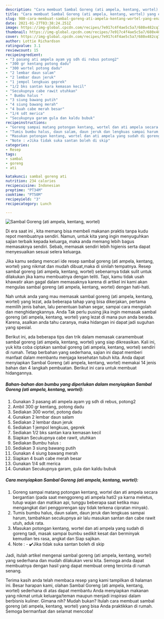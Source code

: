 ```yaml
---
description: "Cara membuat Sambal Goreng (ati ampela, kentang, wortel) yang enak Untuk Jualan"
title: "Cara membuat Sambal Goreng (ati ampela, kentang, wortel) yang enak Untuk Jualan"
slug: 980-cara-membuat-sambal-goreng-ati-ampela-kentang-wortel-yang-enak-untuk-jualan
date: 2021-01-27T03:38:24.251Z
image: https://img-global.cpcdn.com/recipes/7e917c4f4ae5c5a7/680x482cq70/sambal-goreng-ati-ampela-kentang-wortel-foto-resep-utama.jpg
thumbnail: https://img-global.cpcdn.com/recipes/7e917c4f4ae5c5a7/680x482cq70/sambal-goreng-ati-ampela-kentang-wortel-foto-resep-utama.jpg
cover: https://img-global.cpcdn.com/recipes/7e917c4f4ae5c5a7/680x482cq70/sambal-goreng-ati-ampela-kentang-wortel-foto-resep-utama.jpg
author: Lottie Richardson
ratingvalue: 3.1
reviewcount: 15
recipeingredient:
- "3 pasang ati ampela ayam yg sdh di rebus potong2"
- "300 gr kentang potong dadu"
- "300 wortel potong dadu"
- "2 lembar daun salam"
- "2 lembar daun jeruk"
- "1 jempol lengkuas geprek"
- "1/2 bks santan kara kemasan kecil"
- "Secukupnya cabe rawit utuhkan"
- " Bumbu halus "
- "3 siung bawang putih"
- "4 siung bawang merah"
- "4 buah cabe merah besar"
- "1/4 sdt merica"
- "Secukupnya garam gula dan kaldu bubuk"
recipeinstructions:
- "Goreng sampai matang potongan kentang, wortel dan ati ampela secara bergantian (pada saat menggoreng ati ampela hati2 ya karna meletus, tutup wajan dan matikan api, tunggu beberapa saat ketika mau mengangkat dari penggorengan spy tidak terkena cipratan minyak)."
- "Tumis bumbu halus, daun salam, daun jeruk dan lengkuas sampai harum, tambahkan secukupnya air lalu masukan santan dan cabe rawit utuh, aduk rata."
- "Masukan potongan kentang, wortel dan ati ampela yang sudah di goreng tadi, masak sampai bumbu sedikit kesat dan berminyak kemudian tes rasa, angkat dan Siap sajikan."
- "Note : ✔️Jika tidak suka santan boleh di skip"
categories:
- Resep
tags:
- sambal
- goreng
- ati

katakunci: sambal goreng ati 
nutrition: 234 calories
recipecuisine: Indonesian
preptime: "PT34M"
cooktime: "PT50M"
recipeyield: "3"
recipecategory: Lunch

---
```



![Sambal Goreng (ati ampela, kentang, wortel)](https://img-global.cpcdn.com/recipes/7e917c4f4ae5c5a7/680x482cq70/sambal-goreng-ati-ampela-kentang-wortel-foto-resep-utama.jpg)

Di era  saat ini , kita memang bisa membeli makanan praktis tanpa kudu repot membuatnya sendiri. Namun, untuk kita yang ingin menyuguhkan sajian terbaik kepada keluarga, maka anda memang lebih bagus memasaknya sendiri. Sebab, memasak sendiri lebih higienis serta dapat menyesuaikan sesuai selera keluarga.

Jika kamu sedang mencari ide resep sambal goreng (ati ampela, kentang, wortel) yang nikmat dan mudah dibuat,maka di sinilah tempatnya. Resep sambal goreng (ati ampela, kentang, wortel)  sebenarnya tidak sulit untuk dilakukan jika kamu membuatnya dengan teliti. Tapi, kamu tidak usah khawatir akan gagal dalam memasaknya 
karena di artikel ini kami akan mengulas sambal goreng (ati ampela, kentang, wortel) dengan hati-hati.  



Nah untuk anda yang mau memasak sambal goreng (ati ampela, kentang, wortel) yang lezat, ada beberapa tahap yang bisa dikerjakan, pertama memilih jenis bahan, lalu penentuan bahan segar, sampai cara mengolah dan menghidangkannya. Anda Tak perlu pusing jika ingin memasak sambal goreng (ati ampela, kentang, wortel) yang lezat di mana pun anda berada. Karena, asalkan anda  tahu caranya, maka hidangan ini dapat jadi suguhan yang spesial.

Berikut ini, ada beberapa tips dan trik dalam memasak caramembuat sambal goreng (ati ampela, kentang, wortel) yang siap dikreasikan. Kali ini, yuk kita coba ciptakan sambal goreng (ati ampela, kentang, wortel) sendiri di rumah. Tetap berbahan yang sederhana, sajian ini dapat memberi manfaat dalam membantu menjaga kesehatan tubuh kita. Anda dapat menyiapkan Sambal Goreng (ati ampela, kentang, wortel) memakai 14 jenis bahan dan 4 langkah pembuatan. Berikut ini cara untuk membuat hidangannya.

<!--inarticleads1-->

##### Bahan-bahan dan bumbu yang diperlukan dalam menyiapkan Sambal Goreng (ati ampela, kentang, wortel):

1. Gunakan 3 pasang ati ampela ayam yg sdh di rebus, potong2
1. Ambil 300 gr kentang, potong dadu
1. Sediakan 300 wortel, potong dadu
1. Gunakan 2 lembar daun salam
1. Sediakan 2 lembar daun jeruk
1. Sediakan 1 jempol lengkuas, geprek
1. Sediakan 1/2 bks santan kara kemasan kecil
1. Siapkan Secukupnya cabe rawit, utuhkan
1. Sediakan  Bumbu halus :
1. Sediakan 3 siung bawang putih
1. Gunakan 4 siung bawang merah
1. Siapkan 4 buah cabe merah besar
1. Gunakan 1/4 sdt merica
1. Gunakan Secukupnya garam, gula dan kaldu bubuk




<!--inarticleads2-->

##### Cara menyiapkan Sambal Goreng (ati ampela, kentang, wortel):

1. Goreng sampai matang potongan kentang, wortel dan ati ampela secara bergantian (pada saat menggoreng ati ampela hati2 ya karna meletus, tutup wajan dan matikan api, tunggu beberapa saat ketika mau mengangkat dari penggorengan spy tidak terkena cipratan minyak).
1. Tumis bumbu halus, daun salam, daun jeruk dan lengkuas sampai harum, tambahkan secukupnya air lalu masukan santan dan cabe rawit utuh, aduk rata.
1. Masukan potongan kentang, wortel dan ati ampela yang sudah di goreng tadi, masak sampai bumbu sedikit kesat dan berminyak kemudian tes rasa, angkat dan Siap sajikan.
1. Note : - ✔️Jika tidak suka santan boleh di skip




Jadi, itulah artikel mengenai  sambal goreng (ati ampela, kentang, wortel)  yang sederhana dan mudah dilakukan versi kita. Semoga anda dapat membuatnya dengan hasil yang dapat membuat oreng tercinta di rumah senang. 

Terima kasih anda telah membaca resep yang kami tampilkan di halaman ini. Besar harapan kami, olahan  Sambal Goreng (ati ampela, kentang, wortel) sederhana di atas dapat membantu Anda menyiapkan makanan yang nikmat untuk keluarga/teman maupun menjadi inspirasi dalam berbisnis kuliner. Gimana nih? Mudah bukan? Itulah cara membuat sambal goreng (ati ampela, kentang, wortel) yang bisa Anda praktikkan di rumah. Semoga bermanfaat dan selamat mencoba!

